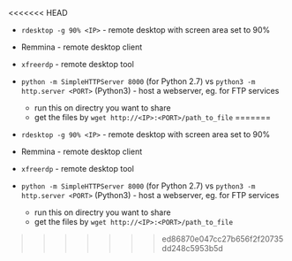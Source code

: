 <<<<<<< HEAD
- `rdesktop -g 90% <IP>` - remote desktop with screen area set to 90%
- Remmina - remote desktop client
- `xfreerdp` - remote desktop tool

- `python -m SimpleHTTPServer 8000` (for Python 2.7) vs `python3 -m http.server <PORT>` (Python3) - host a webserver, eg. for FTP services
	- run this on directry you want to share
	- get the files by `wget http://<IP>:<PORT>/path_to_file`
=======
- `rdesktop -g 90% <IP>` - remote desktop with screen area set to 90%
- Remmina - remote desktop client
- `xfreerdp` - remote desktop tool

- `python -m SimpleHTTPServer 8000` (for Python 2.7) vs `python3 -m http.server <PORT>` (Python3) - host a webserver, eg. for FTP services
	- run this on directry you want to share
	- get the files by `wget http://<IP>:<PORT>/path_to_file`
>>>>>>> ed86870e047cc27b656f2f20735dd248c5953b5d

